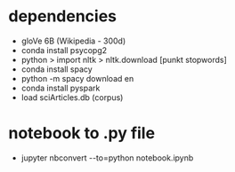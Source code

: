 # dependencies

- gloVe 6B (Wikipedia - 300d)
- conda install psycopg2
- python > import nltk > nltk.download [punkt stopwords]
- conda install spacy
- python -m spacy download en
- conda install pyspark
- load sciArticles.db (corpus)

# notebook to .py file
- jupyter nbconvert --to=python notebook.ipynb

